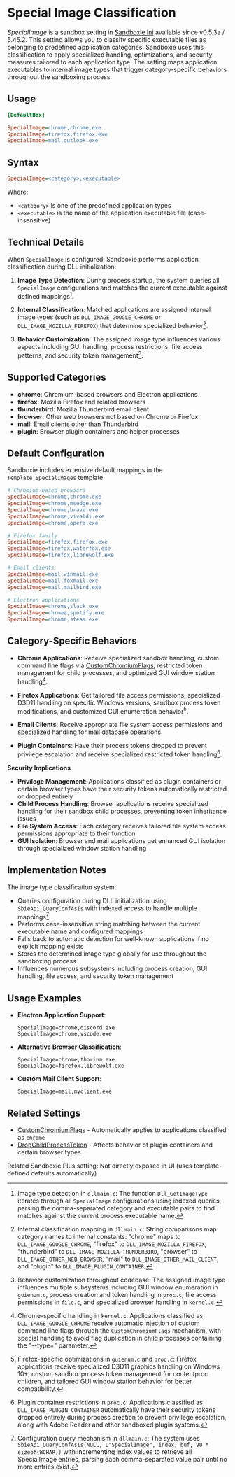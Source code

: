 # Special Image Classification

_SpecialImage_ is a sandbox setting in [Sandboxie Ini](SandboxieIni.md) available since v0.5.3a / 5.45.2. This setting allows you to classify specific executable files as belonging to predefined application categories. Sandboxie uses this classification to apply specialized handling, optimizations, and security measures tailored to each application type. The setting maps application executables to internal image types that trigger category-specific behaviors throughout the sandboxing process.

## Usage

```ini
[DefaultBox]

SpecialImage=chrome,chrome.exe
SpecialImage=firefox,firefox.exe
SpecialImage=mail,outlook.exe
```

## Syntax

```ini
SpecialImage=<category>,<executable>
```

Where:

- `<category>` is one of the predefined application types
- `<executable>` is the name of the application executable file (case-insensitive)

## Technical Details

When `SpecialImage` is configured, Sandboxie performs application classification during DLL initialization:

1. **Image Type Detection**: During process startup, the system queries all `SpecialImage` configurations and matches the current executable against defined mappings[^1].

2. **Internal Classification**: Matched applications are assigned internal image types (such as `DLL_IMAGE_GOOGLE_CHROME` or `DLL_IMAGE_MOZILLA_FIREFOX`) that determine specialized behavior[^2].

3. **Behavior Customization**: The assigned image type influences various aspects including GUI handling, process restrictions, file access patterns, and security token management[^3].

## Supported Categories

- **chrome**: Chromium-based browsers and Electron applications
- **firefox**: Mozilla Firefox and related browsers  
- **thunderbird**: Mozilla Thunderbird email client
- **browser**: Other web browsers not based on Chrome or Firefox
- **mail**: Email clients other than Thunderbird
- **plugin**: Browser plugin containers and helper processes

## Default Configuration

Sandboxie includes extensive default mappings in the `Template_SpecialImages` template:

```ini
# Chromium-based browsers
SpecialImage=chrome,chrome.exe
SpecialImage=chrome,msedge.exe  
SpecialImage=chrome,brave.exe
SpecialImage=chrome,vivaldi.exe
SpecialImage=chrome,opera.exe

# Firefox family
SpecialImage=firefox,firefox.exe
SpecialImage=firefox,waterfox.exe
SpecialImage=firefox,librewolf.exe

# Email clients
SpecialImage=mail,winmail.exe
SpecialImage=mail,foxmail.exe
SpecialImage=mail,mailbird.exe

# Electron applications
SpecialImage=chrome,slack.exe
SpecialImage=chrome,spotify.exe
SpecialImage=chrome,steam.exe
```

## Category-Specific Behaviors

- **Chrome Applications**: Receive specialized sandbox handling, custom command line flags via [CustomChromiumFlags](CustomChromiumFlags.md), restricted token management for child processes, and optimized GUI window station handling[^4].

- **Firefox Applications**: Get tailored file access permissions, specialized D3D11 handling on specific Windows versions, sandbox process token modifications, and customized GUI enumeration behavior[^5].

- **Email Clients**: Receive appropriate file system access permissions and specialized handling for mail database operations.

- **Plugin Containers**: Have their process tokens dropped to prevent privilege escalation and receive specialized restricted token handling[^6].

**Security Implications**

- **Privilege Management**: Applications classified as plugin containers or certain browser types have their security tokens automatically restricted or dropped entirely
- **Child Process Handling**: Browser applications receive specialized handling for their sandbox child processes, preventing token inheritance issues
- **File System Access**: Each category receives tailored file system access permissions appropriate to their function
- **GUI Isolation**: Browser and mail applications get enhanced GUI isolation through specialized window station handling

## Implementation Notes

The image type classification system:

- Queries configuration during DLL initialization using `SbieApi_QueryConfAsIs` with indexed access to handle multiple mappings[^7]
- Performs case-insensitive string matching between the current executable name and configured mappings
- Falls back to automatic detection for well-known applications if no explicit mapping exists
- Stores the determined image type globally for use throughout the sandboxing process
- Influences numerous subsystems including process creation, GUI handling, file access, and security token management

## Usage Examples

- **Electron Application Support**:
  ```
  SpecialImage=chrome,discord.exe
  SpecialImage=chrome,vscode.exe
  ```

- **Alternative Browser Classification**:
  ```
  SpecialImage=chrome,thorium.exe
  SpecialImage=firefox,librewolf.exe
  ```

- **Custom Mail Client Support**:
  ```
  SpecialImage=mail,myclient.exe
  ```

## Related Settings

- [CustomChromiumFlags](CustomChromiumFlags.md) - Automatically applies to applications classified as `chrome`
- [DropChildProcessToken](DropChildProcessToken.md) - Affects behavior of plugin containers and certain browser types

Related Sandboxie Plus setting: Not directly exposed in UI (uses template-defined defaults automatically)

[^1]: Image type detection in `dllmain.c`: The function `Dll_GetImageType` iterates through all `SpecialImage` configurations using indexed queries, parsing the comma-separated category and executable pairs to find matches against the current process executable name.

[^2]: Internal classification mapping in `dllmain.c`: String comparisons map category names to internal constants: "chrome" maps to `DLL_IMAGE_GOOGLE_CHROME`, "firefox" to `DLL_IMAGE_MOZILLA_FIREFOX`, "thunderbird" to `DLL_IMAGE_MOZILLA_THUNDERBIRD`, "browser" to `DLL_IMAGE_OTHER_WEB_BROWSER`, "mail" to `DLL_IMAGE_OTHER_MAIL_CLIENT`, and "plugin" to `DLL_IMAGE_PLUGIN_CONTAINER`.

[^3]: Behavior customization throughout codebase: The assigned image type influences multiple subsystems including GUI window enumeration in `guienum.c`, process creation and token handling in `proc.c`, file access permissions in `file.c`, and specialized browser handling in `kernel.c`.

[^4]: Chrome-specific handling in `kernel.c`: Applications classified as `DLL_IMAGE_GOOGLE_CHROME` receive automatic injection of custom command line flags through the `CustomChromiumFlags` mechanism, with special handling to avoid flag duplication in child processes containing the "--type=" parameter.

[^5]: Firefox-specific optimizations in `guienum.c` and `proc.c`: Firefox applications receive specialized D3D11 graphics handling on Windows 10+, custom sandbox process token management for contentproc children, and tailored GUI window station behavior for better compatibility.

[^6]: Plugin container restrictions in `proc.c`: Applications classified as `DLL_IMAGE_PLUGIN_CONTAINER` automatically have their security tokens dropped entirely during process creation to prevent privilege escalation, along with Adobe Reader and other sandboxed plugin systems.

[^7]: Configuration query mechanism in `dllmain.c`: The system uses `SbieApi_QueryConfAsIs(NULL, L"SpecialImage", index, buf, 90 * sizeof(WCHAR))` with incrementing index values to retrieve all SpecialImage entries, parsing each comma-separated value pair until no more entries exist.